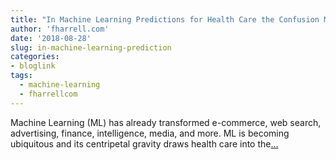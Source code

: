 ```yaml
---
title: "In Machine Learning Predictions for Health Care the Confusion Matrix is a Matrix of Confusion"
author: 'fharrell.com'
date: '2018-08-28'
slug: in-machine-learning-prediction
categories:
- bloglink
tags:
  - machine-learning
  - fharrellcom
---
```


Machine Learning (ML) has already transformed e-commerce, web search, advertising, finance, intelligence, media, and more. ML is becoming ubiquitous and its centripetal gravity draws health care into the[... <i class="fas fa-external-link-alt"></i>](http://fharrell.com/post/mlconfusion/)

